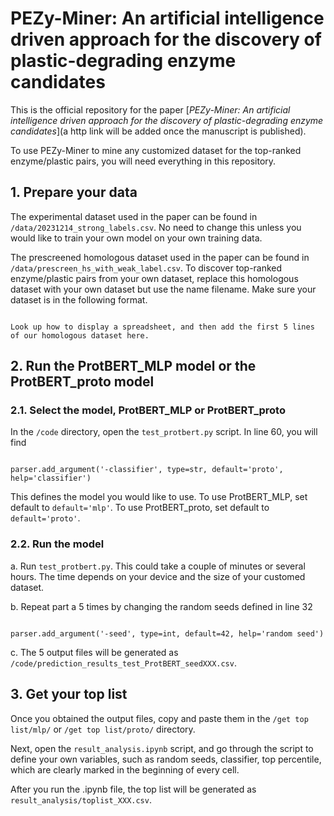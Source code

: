 # PEZy-Miner: An artificial intelligence driven approach for the discovery of plastic-degrading enzyme candidates

This is the official repository for the paper [*PEZy-Miner: An artificial intelligence driven approach for the discovery of plastic-degrading enzyme candidates*](a http link will be added once the manuscript is published).

To use PEZy-Miner to mine any customized dataset for the top-ranked enzyme/plastic pairs, you will need everything in this repository. 

## 1. Prepare your data

The experimental dataset used in the paper can be found in `/data/20231214_strong_labels.csv`. No need to change this unless you would like to train your own model on your own training data.

The prescreened homologous dataset used in the paper can be found in `/data/prescreen_hs_with_weak_label.csv`. To discover top-ranked enzyme/plastic pairs from your own dataset, replace this homologous dataset with your own dataset but use the name filename. Make sure your dataset is in the following format.

```

Look up how to display a spreadsheet, and then add the first 5 lines of our homologous dataset here.

```

## 2. Run the ProtBERT_MLP model or the ProtBERT_proto model

### 2.1. Select the model, ProtBERT_MLP or ProtBERT_proto

In the `/code` directory, open the `test_protbert.py` script. In line 60, you will find

```

parser.add_argument('-classifier', type=str, default='proto', help='classifier')

```

This defines the model you would like to use. To use ProtBERT_MLP, set default to `default='mlp'`. To use ProtBERT_proto, set default to `default='proto'`.

### 2.2. Run the model

a. Run `test_protbert.py`. This could take a couple of minutes or several hours. The time depends on your device and the size of your customed dataset.

b. Repeat part a 5 times by changing the random seeds defined in line 32

```

parser.add_argument('-seed', type=int, default=42, help='random seed')

```

c. The 5 output files will be generated as `/code/prediction_results_test_ProtBERT_seedXXX.csv`.

## 3. Get your top list

Once you obtained the output files, copy and paste them in the `/get top list/mlp/` or `/get top list/proto/` directory.

Next, open the `result_analysis.ipynb` script, and go through the script to define your own variables, such as random seeds, classifier, top percentile, which are clearly marked in the beginning of every cell.

After you run the .ipynb file, the top list will be generated as `result_analysis/toplist_XXX.csv`.

